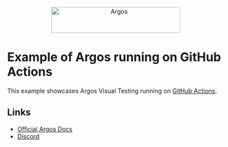 <p align="center">
  <a href="https://argos-ci.com/?utm_source=github&utm_medium=logo" target="_blank">
    <img src="https://raw.githubusercontent.com/argos-ci/argos/main/resources/logos/logo-github-readme.png" alt="Argos" width="300" height="61">
  </a>
</p>

# Example of Argos running on GitHub Actions

This example showcases Argos Visual Testing running on [GitHub Actions](https://github.com/features/actions).

## Links

- [Official Argos Docs](https://docs.argos-ci.com/)
- [Discord](https://discord.gg/pK79sv85Vg)
